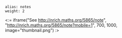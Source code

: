 ````
alias: notes
weight: 2
````

<:= iframe("See http://nrich.maths.org/5865/note", "http://nrich.maths.org/5865/note?mobile=1", 700, 1000, image="thumbnail.png") :>